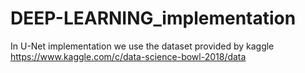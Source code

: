 # DEEP-LEARNING_implementation

In U-Net implementation we use the dataset provided by kaggle
https://www.kaggle.com/c/data-science-bowl-2018/data
